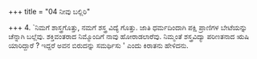 +++
title = "04 ನೀವು ಬಲ್ಲಿರಿ"

+++
4. `ನಿಮಗೆ ಶಾಸ್ತ್ರಗೊತ್ತು, ನಮಗೆ ಶಸ್ತ್ರ ವಿದ್ಯೆ ಗೊತ್ತು. ಜಾತಿ ಧರ್ಮದಿಂದಾಗಿ ಪಕ್ಷಿ ಪ್ರಾಣಿಗಳ ಬೇಟೆಯನ್ನು ಚೆನ್ನಾಗಿ ಬಲ್ಲೆವು. ಶಕ್ತಿವಂತರಾದ ನಿಮ್ಮೊಂದಿಗೆ ನಾವು ಹೋರಾಡಲಾರೆವು. ನಿಮ್ಮಂತೆ ಶಸ್ತ್ರವಿದ್ಯಾ ಪರಿಣತನಾದ  ಋಷಿ ಯಾರಿದ್ದಾರೆ ? ಇದ್ದರೆ ಅವನ ಬಿರುದನ್ನು ಸಮರ್ಥಿಸು ' ಎಂದು ಕಿರಾತನು ಹೇಳಿದನು.